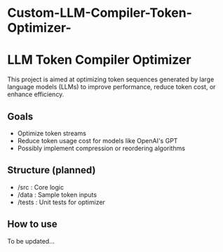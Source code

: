 # Custom-LLM-Compiler-Token-Optimizer-

# LLM Token Compiler Optimizer

This project is aimed at optimizing token sequences generated by large language models (LLMs) to improve performance, reduce token cost, or enhance efficiency.

## Goals
- Optimize token streams
- Reduce token usage cost for models like OpenAI's GPT
- Possibly implement compression or reordering algorithms

## Structure (planned)
- /src : Core logic
- /data : Sample token inputs
- /tests : Unit tests for optimizer

## How to use
To be updated...
